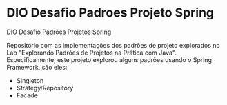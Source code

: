 # DIO Desafio Padroes Projeto Spring

DIO Desafio Padrões Projetos Spring

Repositório com as implementações dos padrões de projeto explorados no Lab "Explorando Padrões de Projetos na Prática com Java". Especificamente, este projeto explorou alguns padrões usando o Spring Framework, são eles:

* Singleton
* Strategy/Repository
* Facade
